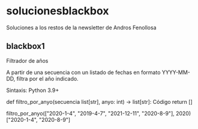 # solucionesblackbox
Soluciones a los restos de la newsletter de Andros Fenollosa

## blackbox1
Filtrador de años

A partir de una secuencia con un listado de fechas en formato YYYY-MM-DD, filtra por el año indicado.

Sintaxis: Python 3.9+

def filtro_por_anyo(secuencia list[str], anyo: int) -> list[str]:
    Código
    return []

filtro_por_anyo(["2020-1-4", "2019-4-7", "2021-12-11", "2020-8-9"], 2020)
["2020-1-4", "2020-8-9"]
